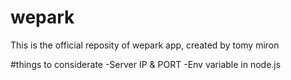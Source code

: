 # wepark
This is the official reposity of wepark app, created by tomy miron

#things to considerate
-Server IP & PORT
-Env variable in node.js
